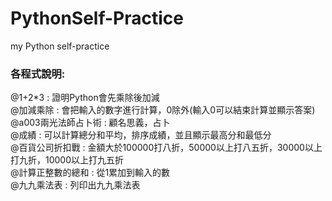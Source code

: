 # PythonSelf-Practice
my Python self-practice<br/>
### 各程式說明:
@1+2*3 : 證明Python會先乘除後加減<br/>
@加減乘除 : 會把輸入的數字進行計算，0除外(輸入0可以結束計算並顯示答案)<br/>
@a003兩光法師占卜術 : 顧名思義，占卜<br/>
@成績 : 可以計算總分和平均，排序成績，並且顯示最高分和最低分<br/>
@百貨公司折扣戰 : 金額大於100000打八折，50000以上打八五折，30000以上打九折，10000以上打九五折<br/>
@計算正整數的總和 : 從1累加到輸入的數<br/>
@九九乘法表 : 列印出九九乘法表<br/>
